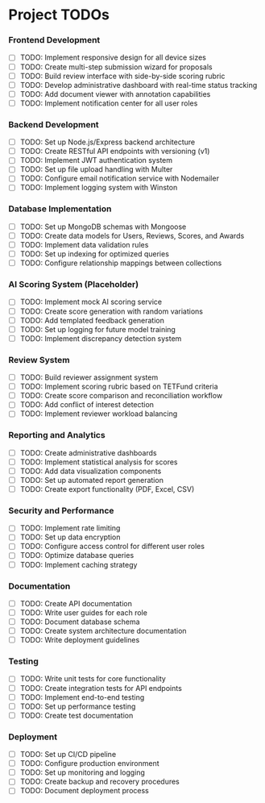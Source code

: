 # Project TODOs

### Frontend Development
- [ ] TODO: Implement responsive design for all device sizes
- [ ] TODO: Create multi-step submission wizard for proposals
- [ ] TODO: Build review interface with side-by-side scoring rubric
- [ ] TODO: Develop administrative dashboard with real-time status tracking
- [ ] TODO: Add document viewer with annotation capabilities
- [ ] TODO: Implement notification center for all user roles

### Backend Development
- [ ] TODO: Set up Node.js/Express backend architecture
- [ ] TODO: Create RESTful API endpoints with versioning (v1)
- [ ] TODO: Implement JWT authentication system
- [ ] TODO: Set up file upload handling with Multer
- [ ] TODO: Configure email notification service with Nodemailer
- [ ] TODO: Implement logging system with Winston

### Database Implementation
- [ ] TODO: Set up MongoDB schemas with Mongoose
- [ ] TODO: Create data models for Users, Reviews, Scores, and Awards
- [ ] TODO: Implement data validation rules
- [ ] TODO: Set up indexing for optimized queries
- [ ] TODO: Configure relationship mappings between collections

### AI Scoring System (Placeholder)
- [ ] TODO: Implement mock AI scoring service
- [ ] TODO: Create score generation with random variations
- [ ] TODO: Add templated feedback generation
- [ ] TODO: Set up logging for future model training
- [ ] TODO: Implement discrepancy detection system

### Review System
- [ ] TODO: Build reviewer assignment system
- [ ] TODO: Implement scoring rubric based on TETFund criteria
- [ ] TODO: Create score comparison and reconciliation workflow
- [ ] TODO: Add conflict of interest detection
- [ ] TODO: Implement reviewer workload balancing

### Reporting and Analytics
- [ ] TODO: Create administrative dashboards
- [ ] TODO: Implement statistical analysis for scores
- [ ] TODO: Add data visualization components
- [ ] TODO: Set up automated report generation
- [ ] TODO: Create export functionality (PDF, Excel, CSV)

### Security and Performance
- [ ] TODO: Implement rate limiting
- [ ] TODO: Set up data encryption
- [ ] TODO: Configure access control for different user roles
- [ ] TODO: Optimize database queries
- [ ] TODO: Implement caching strategy

### Documentation
- [ ] TODO: Create API documentation
- [ ] TODO: Write user guides for each role
- [ ] TODO: Document database schema
- [ ] TODO: Create system architecture documentation
- [ ] TODO: Write deployment guidelines

### Testing
- [ ] TODO: Write unit tests for core functionality
- [ ] TODO: Create integration tests for API endpoints
- [ ] TODO: Implement end-to-end testing
- [ ] TODO: Set up performance testing
- [ ] TODO: Create test documentation

### Deployment
- [ ] TODO: Set up CI/CD pipeline
- [ ] TODO: Configure production environment
- [ ] TODO: Set up monitoring and logging
- [ ] TODO: Create backup and recovery procedures
- [ ] TODO: Document deployment process